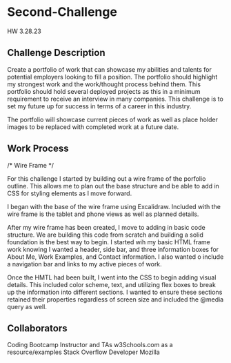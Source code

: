 # Second-Challenge
HW 3.28.23


## Challenge Description ##

Create a portfolio of work that can showcase my abilities and talents for potential employers looking to fill a position. The portfolio should highlight my strongest work and the work/thought process behind them. This portfolio should hold several deployed projects as this in a minimum requirement to receive an interview in many companies. This challenge is to set my future up for success in terms of a career in this industry. 

The portfolio will showcase current pieces of work as well as place holder images to be replaced with completed work at a future date.


## Work Process ##

/* Wire Frame */

For this challenge I started by building out a wire frame of the porfolio outline. This allows me to plan out the base structure and be able to add in CSS for styling elements as I move forward. 

I began with the base of the wire frame using Excalidraw. Included with the wire frame is the tablet and phone views as well as planned details.


After my wire frame has been created, I move to adding in basic code structure. We are building this code from scratch and building a solid foundation is the best way to begin. I started wih my basic HTML frame work knowing I wanted a header, side bar, and three information boxes for About Me,  Work Examples, and Contact information. I also wanted o include a navigation bar and links to my active pieces of work. 

Once the HMTL had been built, I went into the CSS to begin adding visual details. This included color scheme, text, and utilizing flex boxes to break up the information into different sections. I wanted to ensure these sections retained their properties regardless of screen size and included the @media query as well. 



## Collaborators ##

Coding Bootcamp Instructor and TAs
w3Schools.com as a resource/examples
Stack Overflow
Developer Mozilla